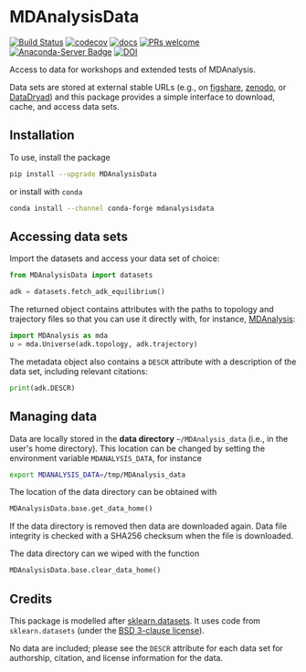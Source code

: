 # MDAnalysisData

[![Build Status](https://travis-ci.com/MDAnalysis/MDAnalysisData.svg?branch=master)](https://travis-ci.com/MDAnalysis/MDAnalysisData)
[![codecov](https://codecov.io/gh/MDAnalysis/MDAnalysisData/branch/master/graph/badge.svg)](https://codecov.io/gh/MDAnalysis/MDAnalysisData)
[![docs](https://img.shields.io/badge/docs-latest-brightgreen.svg)](https://www.mdanalysis.org/MDAnalysisData/)
[![PRs welcome](https://img.shields.io/badge/PRs-welcome-brightgreen.svg?style=flat-square)](http://makeapullrequest.com)
[![Anaconda-Server Badge](https://anaconda.org/conda-forge/mdanalysisdata/badges/version.svg)](https://anaconda.org/conda-forge/mdanalysisdata)
[![DOI](https://zenodo.org/badge/147885122.svg)](https://zenodo.org/badge/latestdoi/147885122)

Access to data for workshops and extended tests of MDAnalysis.

Data sets are stored at external stable URLs (e.g., on
[figshare](https://figshare.com/), [zenodo](https://zenodo.org/), or
[DataDryad](https://www.datadryad.org/)) and this package provides a
simple interface to download, cache, and access data sets.

## Installation

To use, install the package
```bash
pip install --upgrade MDAnalysisData
```

or install with `conda`
```bash
conda install --channel conda-forge mdanalysisdata
```

## Accessing data sets 

Import the datasets and access your data set of choice:
```python
from MDAnalysisData import datasets

adk = datasets.fetch_adk_equilibrium()
```


The returned object contains attributes with the paths to topology and
trajectory files so that you can use it directly with, for instance, [MDAnalysis](https://www.mdanalysis.org):
```python
import MDAnalysis as mda
u = mda.Universe(adk.topology, adk.trajectory)
```

The metadata object also contains a `DESCR` attribute with a
description of the data set, including relevant citations:
```python
print(adk.DESCR)
```

## Managing data

Data are locally stored in the **data directory** `~/MDAnalysis_data`
(i.e., in the user's home directory). This location can be changed by
setting the environment variable `MDANALYSIS_DATA`, for instance
```bash
export MDANALYSIS_DATA=/tmp/MDAnalysis_data
```

The location of the data directory can be obtained with
```python
MDAnalysisData.base.get_data_home()
```

If the data directory is removed then data are downloaded again. Data
file integrity is checked with a SHA256 checksum when the file is
downloaded.

The data directory can we wiped with the function
```python
MDAnalysisData.base.clear_data_home()
```



## Credits

This package is modelled after
[sklearn.datasets](http://scikit-learn.org/stable/modules/classes.html#module-sklearn.datasets). It
uses code from `sklearn.datasets` (under the [BSD 3-clause
license](https://github.com/scikit-learn/scikit-learn/blob/master/COPYING)).

No data are included; please see the `DESCR` attribute for each data
set for authorship, citation, and license information for the data.


